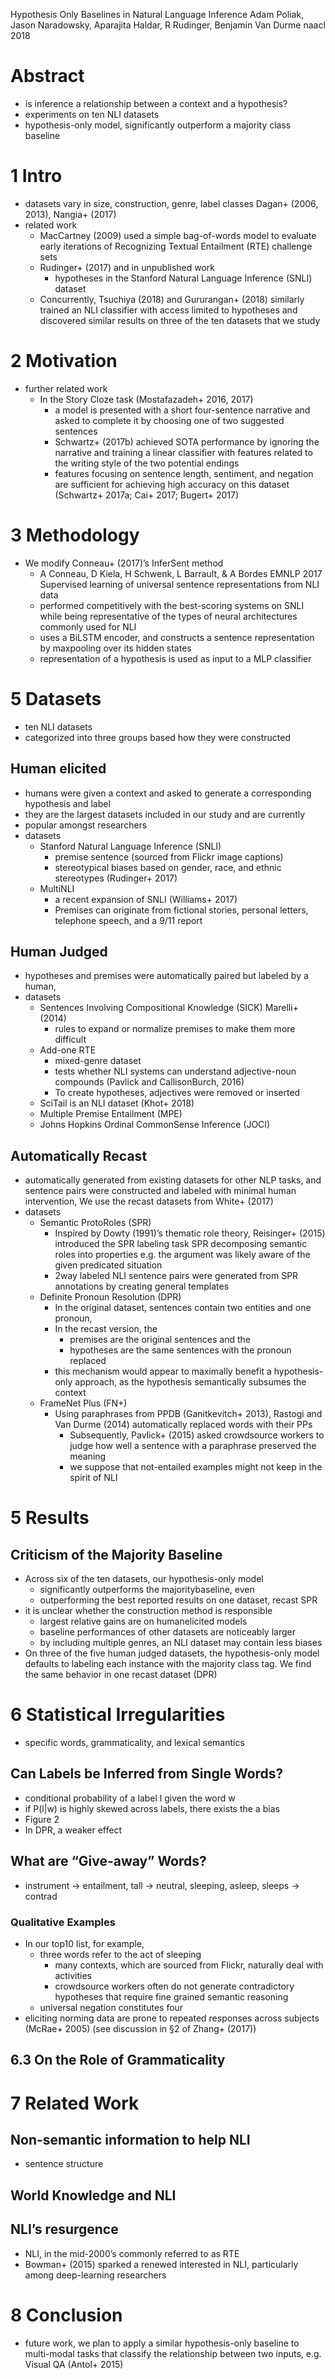 Hypothesis Only Baselines in Natural Language Inference
Adam Poliak, Jason Naradowsky, Aparajita Haldar, R Rudinger, Benjamin Van Durme
naacl 2018

# Abstract

* is inference a relationship between a context and a hypothesis?
* experiments on ten NLI datasets
* hypothesis-only model, significantly outperform a majority class baseline

# 1 Intro

* datasets vary in size, construction, genre, label classes
  Dagan+ (2006, 2013), Nangia+ (2017)
* related work
  * MacCartney (2009) used a simple bag-of-words model to evaluate early
    iterations of Recognizing Textual Entailment (RTE) challenge sets
  * Rudinger+ (2017) and in unpublished work
    * hypotheses in the Stanford Natural Language Inference (SNLI) dataset
  * Concurrently, Tsuchiya (2018) and Gururangan+ (2018) similarly
    trained an NLI classifier with access limited to hypotheses and discovered
    similar results on three of the ten datasets that we study

# 2 Motivation

* further related work
  * In the Story Cloze task (Mostafazadeh+ 2016, 2017)
    * a model is presented with a short four-sentence narrative and
      asked to complete it by choosing one of two suggested sentences
    * Schwartz+ (2017b) achieved SOTA performance by ignoring the narrative and
      training a linear classifier
      with features related to the writing style of the two potential endings
    * features focusing on sentence length, sentiment, and negation are
      sufficient for achieving high accuracy on this dataset
      (Schwartz+ 2017a; Cai+ 2017; Bugert+ 2017)

# 3 Methodology

* We modify Conneau+ (2017)’s InferSent method
  * A Conneau, D Kiela, H Schwenk, L Barrault, & A Bordes
    EMNLP 2017
    Supervised learning of universal sentence representations from NLI data
  * performed competitively with the best-scoring systems on SNLI while being
    representative of the types of neural architectures commonly used for NLI
  * uses a BiLSTM encoder, and constructs a
    sentence representation by maxpooling over its hidden states
  * representation of a hypothesis is used as input to a MLP classifier

# 5 Datasets

* ten NLI datasets 
* categorized into three groups based how they were constructed

## Human elicited

* humans were given a context and
  asked to generate a corresponding hypothesis and label
* they are the largest datasets included in our study and are currently
* popular amongst researchers
* datasets
  * Stanford Natural Language Inference (SNLI)
    * premise sentence (sourced from Flickr image captions)
    * stereotypical biases based on gender, race, and ethnic stereotypes
      (Rudinger+ 2017)
  * MultiNLI
    * a recent expansion of SNLI (Williams+ 2017)
    * Premises can originate from fictional stories, personal letters,
      telephone speech, and a 9/11 report

## Human Judged

* hypotheses and premises were automatically paired but labeled by a human,
* datasets
  * Sentences Involving Compositional Knowledge (SICK) Marelli+ (2014)
    * rules to expand or normalize premises to make them  more difficult
  * Add-one RTE
    * mixed-genre dataset
    * tests whether NLI systems can understand adjective-noun compounds
      (Pavlick and CallisonBurch, 2016)
    * To create hypotheses, adjectives were removed or inserted
  * SciTail is an NLI dataset (Khot+ 2018)
  * Multiple Premise Entailment (MPE)
  * Johns Hopkins Ordinal CommonSense Inference (JOCI)

## Automatically Recast

* automatically generated from existing datasets for other NLP tasks, and
  sentence pairs were constructed and labeled with minimal human intervention,
  We use the recast datasets from White+ (2017)
* datasets
  * Semantic ProtoRoles (SPR)
    * Inspired by Dowty (1991)’s thematic role theory,
      Reisinger+ (2015) introduced the SPR labeling task
      SPR decomposing semantic roles into properties
      e.g. the argument was likely aware of the given predicated situation
    * 2way labeled NLI sentence pairs were generated from SPR annotations by
        creating general templates
  * Definite Pronoun Resolution (DPR)
    * In the original dataset, sentences contain two entities and one pronoun,
    * In the recast version, the
      * premises are the original sentences and the
      * hypotheses are the same sentences with the pronoun replaced
    * this mechanism would appear to maximally benefit a hypothesis-only
      approach, as the hypothesis semantically subsumes the context
  * FrameNet Plus (FN+)
    * Using paraphrases from PPDB (Ganitkevitch+ 2013),
      Rastogi and Van Durme (2014) automatically replaced words with their PPs
      * Subsequently, Pavlick+ (2015) asked crowdsource workers to judge
        how well a sentence with a paraphrase preserved the meaning
      * we suppose that not-entailed examples
        might not keep in the spirit of NLI

# 5 Results

## Criticism of the Majority Baseline

* Across six of the ten datasets, our hypothesis-only model
  * significantly outperforms the majoritybaseline, even
  * outperforming the best reported results on one dataset, recast SPR
* it is unclear whether the construction method is responsible
  * largest relative gains are on humanelicited models
  * baseline performances of other datasets are noticeably larger
  * by including multiple genres, an NLI dataset may contain less biases
* On three of the five human judged datasets, the hypothesis-only model defaults
  to labeling each instance with the majority class tag. We find the same
  behavior in one recast dataset (DPR)

# 6 Statistical Irregularities

* specific words, grammaticality, and lexical semantics

## Can Labels be Inferred from Single Words?

* conditional probability of a label l given the word w
* if P(l|w) is highly skewed across labels, there exists the a bias
* Figure 2
* In DPR, a weaker effect

## What are “Give-away” Words?

* instrument -> entailment, tall -> neutral, sleeping, asleep, sleeps -> contrad

### Qualitative Examples

* In our top10 list, for example,
  * three words refer to the act of sleeping
    * many contexts, which are sourced from Flickr, naturally deal with activities
    * crowdsource workers often do not generate contradictory hypotheses that
      require fine grained semantic reasoning
  * universal negation constitutes four
* eliciting norming data are prone to repeated responses across subjects
  (McRae+ 2005) (see discussion in §2 of Zhang+ (2017))

## 6.3 On the Role of Grammaticality

# 7 Related Work

## Non-semantic information to help NLI

* sentence structure

## World Knowledge and NLI

## NLI’s resurgence

* NLI, in the mid-2000’s commonly referred to as RTE
* Bowman+ (2015) sparked a renewed interested in NLI,
  particularly among deep-learning researchers

# 8 Conclusion

* future work, we plan to apply a similar hypothesis-only baseline to
  multi-modal tasks that classify the relationship between two inputs,
  e.g.  Visual QA (Antol+ 2015)
